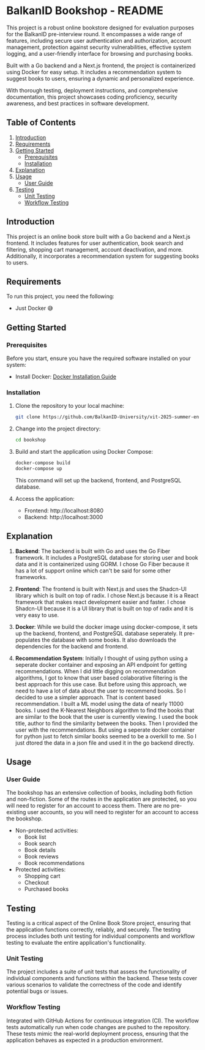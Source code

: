 # BalkanID Bookshop - README

This project is a robust online bookstore designed for evaluation purposes for the BalkanID pre-interview round. It encompasses a wide range of features, including secure user authentication and authorization, account management, protection against security vulnerabilities, effective system logging, and a user-friendly interface for browsing and purchasing books. 

Built with a Go backend and a Next.js frontend, the project is containerized using Docker for easy setup. It includes a recommendation system to suggest books to users, ensuring a dynamic and personalized experience.

With thorough testing, deployment instructions, and comprehensive documentation, this project showcases coding proficiency, security awareness, and best practices in software development.

## Table of Contents

1. [Introduction](#introduction)
2. [Requirements](#requirements)
3. [Getting Started](#getting-started)
   - [Prerequisites](#prerequisites)
   - [Installation](#installation)
4. [Explanation](#explanation)
5. [Usage](#usage)
   - [User Guide](#user-guide)
6. [Testing](#testing)
    - [Unit Testing](#unit-testing)
    - [Workflow Testing](#workflow-testing)

## Introduction

This project is an online book store built with a Go backend and a Next.js frontend. It includes features for user authentication, book search and filtering, shopping cart management, account deactivation, and more. Additionally, it incorporates a recommendation system for suggesting books to users.

## Requirements

To run this project, you need the following:
- Just Docker 😅


## Getting Started

### Prerequisites

Before you start, ensure you have the required software installed on your system:

- Install Docker: [Docker Installation Guide](https://docs.docker.com/get-docker/)

### Installation

1. Clone the repository to your local machine:

   ```bash
   git clone https://github.com/BalkanID-University/vit-2025-summer-engineering-internship-task-ReuelNixon.git
   ```

2. Change into the project directory:

   ```bash
   cd bookshop
   ```

3. Build and start the application using Docker Compose:

   ```bash
   docker-compose build
   docker-compose up
   ```

   This command will set up the backend, frontend, and PostgreSQL database.

4. Access the application:
   - Frontend: http://localhost:8080
   - Backend: http://localhost:3000


## Explanation

1. **Backend**: The backend is built with Go and uses the Go Fiber framework. It includes a PostgreSQL database for storing user and book data and it is containerized using GORM. I chose Go Fiber because it has a lot of support online which can't be said for some other frameworks. 

2. **Frontend**: The frontend is built with Next.js and uses the Shadcn-UI library which is built on top of radix. I chose Next.js because it is a React framework that makes react development easier and faster. I chose Shadcn-UI because it is a UI library that is built on top of radix and it is very easy to use. 
3. **Docker**: While we build the docker image using docker-compose, it sets up the backend, frontend, and PostgreSQL database seperately. It pre-populates the database with some books. It also downloads the dependencies for the backend and frontend.

4. **Recommendation System**: Initially I thought of using python using a seperate docker container and exposing an API endpoint for getting recommendations. When I did little digging on recommendation algorithms, I got to know that user based colaborative filtering is the best approach for this use case. But before using this approach, we need to have a lot of data about the user to recommend books. So I decided to use a simpler approach. That is content based recommendation.  I built a ML model using the data of nearly 11000 books. I used the K-Nearest Neighbors algorithm to find the books that are similar to the book that the user is currently viewing. I used the book title, author to find the similarity between the books. Then I provided the user with the recommendations. But using a seperate docker container for python just to fetch similar books seemed to be a overkill to me. So I just dtored the data in a json file and used it in the go backend directly.

## Usage

### User Guide
The bookshop has an extensive collection of books, including both fiction and non-fiction. Some of the routes in the application are protected, so you will need to register for an account to access them. There are no pre-existing user accounts, so you will need to register for an account to access the bookshop.
- Non-protected activities:
    - Book list
    - Book search 
    - Book details
    - Book reviews
    - Book recommendations
- Protected activities:
    - Shopping cart
    - Checkout
    - Purchased books



## Testing
Testing is a critical aspect of the Online Book Store project, ensuring that the application functions correctly, reliably, and securely. The testing process includes both unit testing for individual components and workflow testing to evaluate the entire application's functionality.

### Unit Testing

The project includes a suite of unit tests that assess the functionality of individual components and functions within the backend. These tests cover various scenarios to validate the correctness of the code and identify potential bugs or issues.

### Workflow Testing

Integrated with GitHub Actions for continuous integration (CI). The workflow tests automatically run when code changes are pushed to the repository. These tests mimic the real-world deployment process, ensuring that the application behaves as expected in a production environment. 
